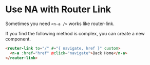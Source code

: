 # Use NA with Router Link

Sometimes you need `<n-a />` works like router-link.

If you find the following method is complex, you can create a new component.

```html
<router-link to="/" #="{ navigate, href }" custom>
  <n-a :href="href" @click="navigate">Back Home</n-a>
</router-link>
```
